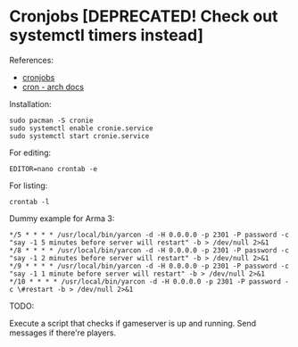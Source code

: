 # Cronjobs [DEPRECATED! Check out systemctl timers instead]

References:

- [cronjobs](https://docs.linuxgsm.com/configuration/cronjobs)
- [cron - arch docs](https://wiki.archlinux.org/title/cron#Installation)

Installation:

``` shell
sudo pacman -S cronie
sudo systemctl enable cronie.service
sudo systemctl start cronie.service
```

For editing:

``` shell
EDITOR=nano crontab -e
```

For listing:
``` shell
crontab -l
```

Dummy example for Arma 3:

``` shell
*/5 * * * * /usr/local/bin/yarcon -d -H 0.0.0.0 -p 2301 -P password -c "say -1 5 minutes before server will restart" -b > /dev/null 2>&1
*/8 * * * * /usr/local/bin/yarcon -d -H 0.0.0.0 -p 2301 -P password -c "say -1 2 minutes before server will restart" -b > /dev/null 2>&1
*/9 * * * * /usr/local/bin/yarcon -d -H 0.0.0.0 -p 2301 -P password -c "say -1 1 minute before server will restart" -b > /dev/null 2>&1
*/10 * * * * /usr/local/bin/yarcon -d -H 0.0.0.0 -p 2301 -P password -c \#restart -b > /dev/null 2>&1
```

TODO:

Execute a script that checks if gameserver is up and running. Send messages if there're players.